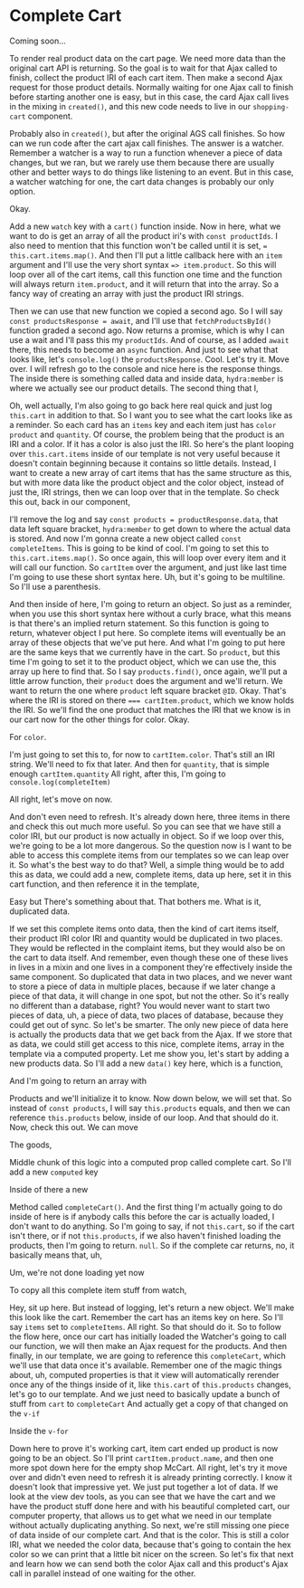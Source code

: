 # Complete Cart

Coming soon...

To render real product data on the cart page. We need more data than the original
cart API is returning. So the goal is to wait for that Ajax called to finish, collect
the product IRI of each cart item. Then make a second Ajax request for those product
details. Normally waiting for one Ajax call to finish before starting another one is
easy, but in this case, the card Ajax call lives in the mixing in `created()`, and this
new code needs to live in our `shopping-cart` component.

Probably also in `created()`, but after the original AGS call finishes. So how can we run
code after the cart ajax call finishes. The answer is a watcher. Remember a watcher
is a way to run a function whenever a piece of data changes, but we ran, but we
rarely use them because there are usually other and better ways to do things like
listening to an event. But in this case, a watcher watching for one, the cart data
changes is probably our only option.

Okay.

Add a new `watch` key with a `cart()` function inside. Now in here, what we want to do is
get an array of all the product iri's with `const productIds`. I also need to mention
that this function won't be called until it is set, `= this.cart.items.map()`.
And then I'll put a little callback here with an `item` argument and I'll use the very
short syntax  `=> item.product`. So this will loop over all of the cart items,
call this function one time and the function will always return `item.product`, and
it will return that into the array. So a fancy way of creating an array with just the
product IRI strings.

Then we can use that new function we copied a second ago. So I will say 
`const productsResponse = await`, and I'll use that `fetchProductsById()` function graded a
second ago. Now returns a promise, which is why I can use a wait and I'll pass this
my `productIds`. And of course, as I added `await` there, this needs to become an
`async` function. And just to see what that looks like, let's `console.log()` the
`productsResponse`. Cool. Let's try it. Move over. I will refresh go to the console
and nice here is the response things. The inside there is something called data and
inside data, `hydra:member` is where we actually see our product details. The
second thing that I,

Oh, well actually, I'm also going to go back here real quick and just log `this.cart`
in addition to that. So I want you to see what the cart looks like as a
reminder. So each card has an `items` key and each item just has `color` `product` and
`quantity`. Of course, the problem being that the product is an IRI and a color. If it
has a color is also just the IRI. So here's the plant looping over `this.cart.items`
inside of our template is not very useful because it doesn't contain beginning
because it contains so little details. Instead, I want to create a new array of cart
items that has the same structure as this, but with more data like the product object
and the color object, instead of just the, IRI strings, then we can loop over that
in the template. So check this out, back in our component,

I'll remove the log and say `const products = productResponse.data`, that data left
square bracket, `hydra:member` to get down to where the actual data is stored.
And now I'm gonna create a new object called `const completeItems`. This is going
to be kind of cool. I'm going to set this to `this.cart.items.map()`. So once
again, this will loop over every item and it will call our function. So `cartItem`
over the argument, and just like last time I'm going to use these short syntax here.
Uh, but it's going to be multiline. So I'll use a parenthesis.

And then inside of here, I'm going to return an object. So just as a reminder, when
you use this short syntax here without a curly brace, what this means is that there's
an implied return statement. So this function is going to return, whatever object I
put here. So complete items will eventually be an array of these objects that we've
put here. And what I'm going to put here are the same keys that we currently have in
the cart. So `product`, but this time I'm going to set it to the product object, which
we can use the, this array up here to find that. So I say `products.find()`, once
again, we'll put a little arrow function, their `product` does the argument and we'll
return. We want to return the one where `product` left square bracket `@ID`. Okay.
That's where the IRI is stored on there `=== cartItem.product`, which we
know holds the IRI. So we'll find the one product that matches the IRI that we know
is in our cart now for the other things for color. Okay.

For `color`.

I'm just going to set this to, for now to `cartItem.color`. That's still an IRI
string. We'll need to fix that later. And then for `quantity`, that is simple enough
`cartItem.quantity` All right, after this, I'm going to `console.log(completeItem)`

All right, let's move on now.

And don't even need to refresh. It's already down here, three items in there and
check this out much more useful. So you can see that we have still a color IRI, but
our product is now actually in object. So if we loop over this, we're going to be a
lot more dangerous. So the question now is I want to be able to access this complete
items from our templates so we can leap over it. So what's the best way to do that?
Well, a simple thing would be to add this as data, we could add a new, complete
items, data up here, set it in this cart function, and then reference it in the
template,

Easy but There's something about that. That bothers me.  What is it, duplicated data.

If we set this complete items onto data, then the kind of cart items itself, their
product IRI color IRI and quantity would be duplicated in two places. They would be
reflected in the complaint items, but they would also be on the cart to data itself.
And remember, even though these one of these lives in lives in a mixin and one lives
in a component they're effectively inside the same component. So duplicated that data
in two places, and we never want to store a piece of data in multiple places, because
if we later change a piece of that data, it will change in one spot, but not the
other. So it's really no different than a database, right? You would never want to
start two pieces of data, uh, a piece of data, two places of database, because they
could get out of sync. So let's be smarter. The only new piece of data here is
actually the products data that we get back from the Ajax. If we store that as data,
we could still get access to this nice, complete items, array in the template via a
computed property. Let me show you, let's start by adding a new products data. So
I'll add a new `data()` key here, which is a function,

And I'm going to return an array with

Products and we'll initialize it to know. Now down below, we will set that. So
instead of `const products`, I will say `this.products` equals, and then we can
reference `this.products` below, inside of our loop. And that should do it. Now,
check this out. We can move

The goods,

Middle chunk of this logic into a computed prop called complete cart. So I'll add a
new `computed` key

Inside of there a new

Method called `completeCart()`. And the first thing I'm actually going to do inside of
here is if anybody calls this before the car is actually loaded, I don't want to do
anything. So I'm going to say, if not `this.cart`, so if the cart isn't there, or if
not `this.products`, if we also haven't finished loading the products, then I'm
going to return. `null`. So if the complete car returns, no, it basically means that, uh,

Um, we're not done loading yet now

To copy all this complete item stuff from watch,

Hey, sit up here. But instead of logging, let's return a new object. We'll make this
look like the cart. Remember the cart has an items key on here. So I'll say `items` set
to `completeItems`. All right. So that should do it. So to follow the flow here, once
our cart has initially loaded the Watcher's going to call our function, we will then
make an Ajax request for the products. And then finally, in our template, we are
going to reference this `completeCart`, which we'll use that data once it's available.
Remember one of the magic things about, uh, computed properties is that it view will
automatically rerender once any of the things inside of it, like `this.cart` of
`this.products` changes, let's go to our template. And we just need to basically update
a bunch of stuff from `cart` to `completeCart` And actually get a copy of that changed
on the `v-if`

Inside the `v-for`

Down here to prove it's working cart, item cart ended up product is now going to be
an object. So I'll print `cartItem.product.name`, and
then one more spot down here for the empty shop McCart. All right, let's try it move
over and didn't even need to refresh it is already printing correctly. I know it
doesn't look that impressive yet. We just put together a lot of data. If we look at
the view dev tools, as you can see that we have the cart and we have the product
stuff done here and with his beautiful completed cart, our computer property, that
allows us to get what we need in our template without actually duplicating anything.
So next, we're still missing one piece of data inside of our complete cart. And that
is the color. This is still a color IRI, what we needed the color data, because
that's going to contain the hex color so we can print that a little bit nicer on the
screen. So let's fix that next and learn how we can send both the color Ajax call and
this product's Ajax call in parallel instead of one waiting for the other.

